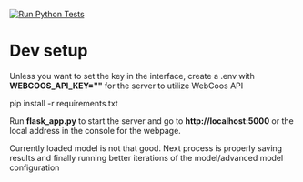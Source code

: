 [![Run Python Tests](https://github.com/TWLG/WebCoos-Camera-Features/actions/workflows/tests.yml/badge.svg)](https://github.com/TWLG/WebCoos-Camera-Features/actions/workflows/tests.yml)

<h1>Dev setup</h1>

<p>Unless you want to set the key in the interface, create a .env with <b>WEBCOOS_API_KEY=""</b> for the server to utilize WebCoos API</p>
<p>pip install -r requirements.txt</p>
<p>Run <b>flask_app.py</b> to start the server and go to <b>http://localhost:5000</b> or the local address in the console for the webpage.</p>

<p>Currently loaded model is not that good. Next process is properly saving results and finally running better iterations of the model/advanced model configuration</p>
